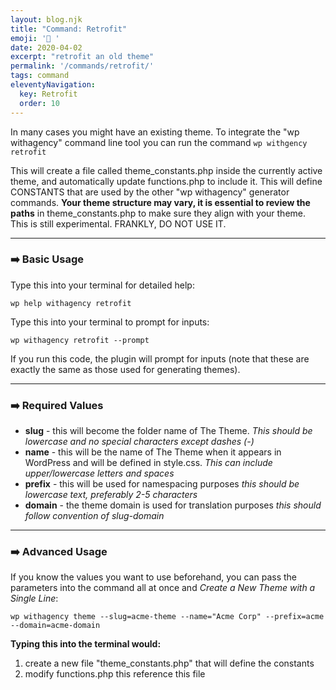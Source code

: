 ```yaml
---
layout: blog.njk
title: "Command: Retrofit"
emoji: '🧨 '
date: 2020-04-02
excerpt: "retrofit an old theme"
permalink: '/commands/retrofit/'
tags: command
eleventyNavigation:
  key: Retrofit
  order: 10
---
```


In many cases you might have an existing theme. To integrate the "wp withagency" command line tool you can run the command ```wp withgency retrofit```

This will create a file called theme_constants.php inside the currently active theme, and automatically update functions.php to include it. This will define CONSTANTS that are used by the other "wp withagency" generator commands. **Your theme structure may vary, it is essential to review the paths** in theme_constants.php to make sure they align with your theme. This is still experimental. FRANKLY, DO NOT USE IT.

***

### ➡️ Basic Usage

Type this into your terminal for detailed help:
```
wp help withagency retrofit
```
Type this into your terminal to prompt for inputs:
```
wp withagency retrofit --prompt
```

If you run this code, the plugin will prompt for inputs (note that these are exactly the same as those used for generating themes).

***

### ➡️ Required Values
- **slug** - this will become the folder name of The Theme. *This should be lowercase and no special characters except dashes (-)*
- **name** - this will be the name of The Theme when it appears in WordPress and will be defined in style.css. *This can include upper/lowercase letters and spaces*
- **prefix** - this will be used for namespacing purposes *this should be lowercase text, preferably 2-5 characters*
- **domain** - the theme domain is used for translation purposes *this should follow convention of slug-domain*


***

### ➡️ Advanced Usage
If you know the values you want to use beforehand, you can pass the parameters into the command all at once and *Create a New Theme with a Single Line*:

```
wp withagency theme --slug=acme-theme --name="Acme Corp" --prefix=acme --domain=acme-domain
```

**Typing this into the terminal would:**
1. create a new file "theme_constants.php" that will define the constants
2. modify functions.php this reference this file